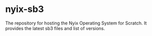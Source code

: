 # nyix-sb3
The repository for hosting the Nyix Operating System for Scratch. It provides the latest sb3 files and list of versions.
